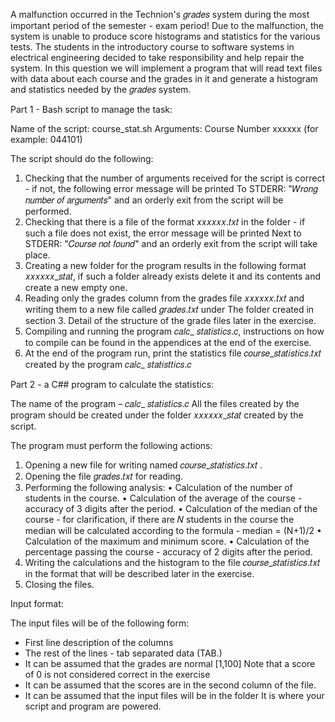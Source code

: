 A malfunction occurred in the Technion's 𝑔𝑟𝑎𝑑𝑒𝑠 system during the most important period of the semester - exam period!
Due to the malfunction, the system is unable to produce score histograms and statistics for the various tests.
The students in the introductory course to software systems in electrical engineering decided to take responsibility and help repair the system.
In this question we will implement a program that will read text files with data about each course and the grades in it and generate a histogram and statistics
needed by the 𝑔𝑟𝑎𝑑𝑒𝑠 system.

Part 1 - Bash script to manage the task:

Name of the script: course_stat.sh
Arguments: Course Number xxxxxx (for example: 044101)

The script should do the following:
1. Checking that the number of arguments received for the script is correct - if not, the following error message will be printed
To STDERR: "𝑊𝑟𝑜𝑛𝑔 𝑛𝑢𝑚𝑏𝑒𝑟 𝑜𝑓 𝑎𝑟𝑔𝑢𝑚𝑒𝑛𝑡𝑠" and an orderly exit from the script will be performed.
2. Checking that there is a file of the format 𝑥𝑥𝑥𝑥𝑥𝑥.𝑡𝑥𝑡 in the folder - if such a file does not exist, the error message will be printed
Next to STDERR: "𝐶𝑜𝑢𝑟𝑠𝑒 𝑛𝑜𝑡 𝑓𝑜𝑢𝑛𝑑" and an orderly exit from the script will take place.
3. Creating a new folder for the program results in the following format 𝑥𝑥𝑥𝑥𝑥𝑥_𝑠𝑡𝑎𝑡, if such a folder already exists
delete it and its contents and create a new empty one.
4. Reading only the grades column from the grades file 𝑥𝑥𝑥𝑥𝑥𝑥.𝑡𝑥𝑡 and writing them to a new file called 𝑔𝑟𝑎𝑑𝑒𝑠.𝑡𝑥𝑡 under
The folder created in section 3. Detail of the structure of the grade files later in the exercise.
5. Compiling and running the program 𝑐𝑎𝑙𝑐_ 𝑠𝑡𝑎𝑡𝑖𝑠𝑡𝑖𝑐𝑠.𝑐, instructions on how to compile can be found in the appendices at the end of the exercise.
6. At the end of the program run, print the statistics file 𝑐𝑜𝑢𝑟𝑠𝑒_𝑠𝑡𝑎𝑡𝑖𝑠𝑡𝑖𝑐𝑠.𝑡𝑥𝑡 created by the program
𝑐𝑎𝑙𝑐_ 𝑠𝑡𝑎𝑡𝑖𝑠𝑡𝑡𝑖𝑐𝑠.𝑐

Part 2 - a C## program to calculate the statistics:

The name of the program – 𝑐𝑎𝑙𝑐_ 𝑠𝑡𝑎𝑡𝑖𝑠𝑡𝑖𝑐𝑠.𝑐
All the files created by the program should be created under the folder 𝑥𝑥𝑥𝑥𝑥𝑥_𝑠𝑡𝑎𝑡 created by the script.

The program must perform the following actions:
1. Opening a new file for writing named 𝑐𝑜𝑢𝑟𝑠𝑒_𝑠𝑡𝑎𝑡𝑖𝑠𝑡𝑖𝑐𝑠.𝑡𝑥𝑡 .
2. Opening the file 𝑔𝑟𝑎𝑑𝑒𝑠.𝑡𝑥𝑡 for reading.
3. Performing the following analysis:
• Calculation of the number of students in the course.
• Calculation of the average of the course - accuracy of 3 digits after the period.
• Calculation of the median of the course - for clarification, if there are 𝑁 students in the course
the median will be calculated according to the formula - median = (N+1)/2
• Calculation of the maximum and minimum score.
• Calculation of the percentage passing the course - accuracy of 2 digits after the period.
4. Writing the calculations and the histogram to the file 𝑐𝑜𝑢𝑟𝑠𝑒_𝑠𝑡𝑎𝑡𝑖𝑠𝑡𝑖𝑐𝑠.𝑡𝑥𝑡 in the format that will be described later in the exercise.
5. Closing the files.

Input format:

The input files will be of the following form:
- First line description of the columns
- The rest of the lines - tab separated data
(TAB.)
- It can be assumed that the grades are normal [1,100]
Note that a score of 0 is not considered correct in the exercise
- It can be assumed that the scores are in the second column
of the file.
- It can be assumed that the input files will be in the folder
It is where your script and program are powered.

